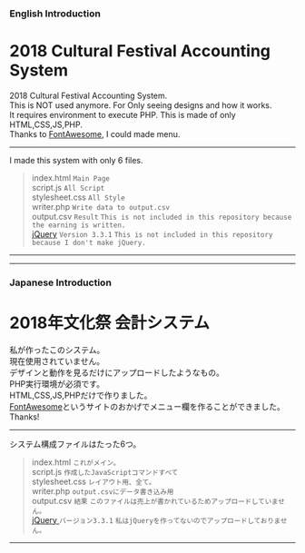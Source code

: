 ### English Introduction
# 2018 Cultural Festival Accounting System
2018 Cultural Festival
Accounting System.  
This is NOT used anymore.
For Only seeing designs and how it works.  
It requires environment to execute PHP.
This is made of only HTML,CSS,JS,PHP.  
Thanks to [FontAwesome](https://fontawesome.com), I could made menu.  

- - -
I made this system with only 6 files.  
>index.html `Main Page`  
>script.js `All Script`  
>stylesheet.css `All Style`  
>writer.php `Write data to output.csv`  
>output.csv  `Result` `This is not included in this repository because the earning is written.`  
>[jQuery](https://jquery.com) `Version 3.3.1` `This is not included in this repository because I don't make jQuery.`  
- - -
- - -
### Japanese Introduction
# 2018年文化祭 会計システム
私が作ったこのシステム。  
現在使用されていません。  
デザインと動作を見るだけにアップロードしたようなもの。  
PHP実行環境が必須です。  
HTML,CSS,JS,PHPだけで作りました。  
[FontAwesome](https://fontawesome.com)というサイトのおかげでメニュー欄を作ることができました。Thanks!  
- - -
システム構成ファイルはたった6つ。
>index.html `これがメイン。`  
>script.js `作成したJavaScriptコマンドすべて`  
>stylesheet.css `レイアウト用、全て。`  
>writer.php `output.csvにデータ書き込み用`  
>output.csv `結果` `このファイルは売上が書かれているためアップロードしていません。`  
>[jQuery ](https://jquery.com) `バージョン3.3.1` `私はjQueryを作ってないのでアップロードしておりません。`  
- - -
